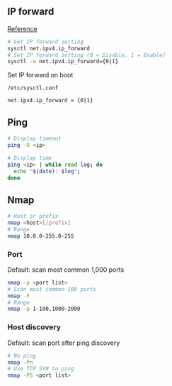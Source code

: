 ## IP forward

[Reference](https://access.redhat.com/documentation/en-US/Red_Hat_Enterprise_Linux/4/html/Security_Guide/s1-firewall-ipt-fwd.html)

```sh
# Get IP forward setting
sysctl net.ipv4.ip_forward
# Set IP forward setting (0 = Disable, 1 = Enable)
sysctl -w net.ipv4.ip_forward={0|1}
```

Set IP forward on boot

`/etc/sysctl.conf`

```
net.ipv4.ip_forward = {0|1}
```

## Ping

```sh
# Display timeout
ping -O <ip>

# Display time
ping <ip> | while read log; do
  echo "$(date): $log";
done
```


## Nmap

```sh
# Host or prefix
nmap <host>[/prefix]
# Range
nmap 10.0.0-255.0-255
```

### Port
Default: scan most common 1,000 ports
```sh
nmap -p <port list>
# Scan most common 100 ports
nmap -F
# Range
nmap -p 1-100,1000-2000
```

### Host discovery
Default: scan port after ping discovery
```sh
# No ping
nmap -Pn
# Use TCP SYN to ping
nmap -PS <port list>
```

